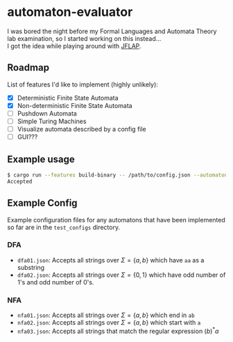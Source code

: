 # automaton-evaluator
I was bored the night before my Formal Languages and Automata Theory lab examination, so I started working on this instead... \
I got the idea while playing around with [JFLAP](https://www.jflap.org/).

## Roadmap
List of features I'd like to implement (highly unlikely):
- [x] Deterministic Finite State Automata
- [x] Non-deterministic Finite State Automata
- [ ] Pushdown Automata
- [ ] Simple Turing Machines
- [ ] Visualize automata described by a config file
- [ ] GUI???

## Example usage
```bash
$ cargo run --features build-binary -- /path/to/config.json --automaton=dfa --string=abaaaba
Accepted
```

## Example Config
Example configuration files for any automatons that have been implemented so far are in the `test_configs` directory.
### DFA
- `dfa01.json`: Accepts all strings over $\Sigma = \{a, b\}$ which have `aa` as a substring
- `dfa02.json`: Accepts all strings over $\Sigma = \{0, 1\}$ which have odd number of 1's and odd number of 0's.

### NFA
- `nfa01.json`: Accepts all strings over $\Sigma = \{a, b\}$ which end in `ab`
- `nfa02.json`: Accepts all strings over $\Sigma = \{a, b\}$ which start with `a`
- `nfa03.json`: Accepts all strings that match the regular expression $(b)^\ast a$

